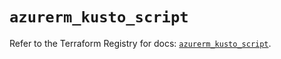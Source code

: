 # `azurerm_kusto_script`

Refer to the Terraform Registry for docs: [`azurerm_kusto_script`](https://registry.terraform.io/providers/hashicorp/azurerm/4.31.0/docs/resources/kusto_script).
